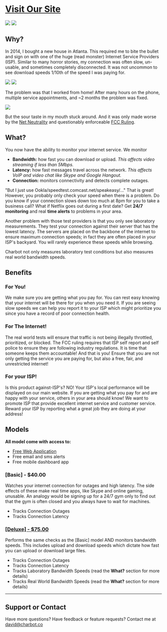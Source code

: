 # [Visit Our Site](http://charbot.github.io/Marketing/)


![](http://i.imgur.com/weB3a5Xm.jpg)  ![](http://i.imgur.com/VNXte1Um.jpg)

## Why?

In 2014, I bought a new house in Atlanta. This required me to bite the bullet and sign on with one of the huge (read monster) Internet Service Providers (ISP). Similar to many horror stories, my connection was often slow, un-usable, and sometimes completely disconnected. It was not uncommon to see download speeds 1/10th of the speed I was paying for. 

![](http://imgur.com/kVqf0R7m.png)
![](http://imgur.com/AWYsrEZm.png)

The problem was that I worked from home! After many hours on the phone, multiple service appointments, and ~2 months the problem was fixed.

![](http://imgur.com/fCcfihtm.png)

But the sour taste in my mouth stuck around. And it was only made worse by the [Net Neutrality](http://www.savetheinternet.com/how-save-internet) and questionably enforceable [FCC Ruling](https://www.fcc.gov/document/fcc-adopts-strong-sustainable-rules-protect-open-internet).

## What?

You now have the ability to monitor your internet service. We monitor

* **Bandwidth:** how fast you can download or upload. _This affects video streaming if less than 5Mbps._
* **Latency:** how fast messages travel across the network. _This affects VoIP and video chat like Skype and Google Hangout._
* **Connection:** monitors connectivity and detects complete outages. 

"But I just use Ookla/speedtest.comcast.net/speakeasy/..." That is great! However, you probably only check your speed when there is a problem. Do you know if your connection slows down too much at 8pm for you to take a business call? What if Netflix goes out during a first date? Get **24/7 monitoring** and real **time alerts** to problems in your area.

Another problem with those test providers is that you only see laboratory measurements. They test your connection against their server that has the lowest latency. The servers are placed on the backbone of the internet to ensure maximum connection speeds; in fact they are often placed in your ISP's backyard. You will rarely experience these speeds while browsing.

Charbot not only measures laboratory test conditions but also measures real world bandwidth speeds.

## Benefits

### For You!
We make sure you are getting what you pay for. You can rest easy knowing that your internet will be there for you when you need it. If you are seeing slow speeds we can help you report it to your ISP which might prioritize you since you have a record of poor connection health.

### For The Internet!
The real world tests will ensure that traffic is not being illegally throttled, prioritized, or blocked. The FCC ruling requires that ISP self report and self police to ensure they are following industry regulations. It is time that someone keeps them accountable! And that is you! Ensure that you are not only getting the service you are paying for, but also a free, fair, and unrestricted internet!

### For your ISP!
Is this product against-ISP's? NO! Your ISP's local performance will be displayed on our main website. If you are getting what you pay for and are happy with your service, others in your area should know! We want to promote ISP that provide excellent internet service and customer service. Reward your ISP by reporting what a great job they are doing at your address!

## Models

**All model come with access to:**

* [Free Web Application](http://imgur.com/a/Gep6V)
* Free email and sms alerts
* Free mobile dashboard app

### \[Basic\] - $40.00
Watches your internet connection for outages and high latency. The side effects of these make real time apps, like Skype and online gaming, unusable. An analogy would be signing up for a 24/7 gym only to find out that the gym is often closed and you always have to wait for machines.

* Tracks Connection Outages
* Tracks Connection Latency

### [\[Deluxe\] - $75.00](http://imgur.com/a/Gep6V)
Performs the same checks as the \[Basic\] model AND monitors bandwidth speeds. This includes upload and download speeds which dictate how fast you can upload or download large files.

* Tracks Connection Outages
* Tracks Connection Latency
* Tracks Laboratory Bandwidth Speeds (read the **What?** section for more details)
* Tracks Real World Bandwidth Speeds (read the **What?** section for more details)


***


## Support or Contact
Have more questions? Have feedback or feature requests?
Contact me at david@charbot.co
